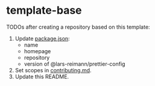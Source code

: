 # template-base

TODOs after creating a repository based on this template:

1. Update [package.json](package.json):
    - name
    - homepage
    - repository
    - version of @lars-reimann/prettier-config
2. Set scopes in [contributing.md](.github/contributing.md).
3. Update this README.
